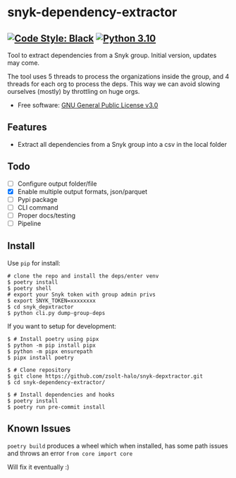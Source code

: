 # snyk-dependency-extractor
[![Code Style: Black](https://img.shields.io/badge/code%20style-black-000000.svg)](https://github.com/psf/black)
[![Python 3.10](https://img.shields.io/badge/python-3.10-blue.svg)](https://www.python.org/downloads/release/python-3100/)
---
Tool to extract dependencies from a Snyk group. Initial version, updates may come.

The tool uses 5 threads to process the organizations inside the group, and 4 threads for each org to process the deps. This way we can avoid slowing ourselves (mostly) by throttling on huge orgs.

-   Free software: [GNU General Public License
    v3.0](https://github.com/zsolt-halo/snyk-depxtractor/blob/master/LICENSE)
<!-- -   Documentation: <https://snyk-dependency-extractor.readthedocs.io>. -->

## Features

- Extract all dependencies from a Snyk group into a csv in the local folder

## Todo
- [ ] Configure output folder/file
- [x] Enable multiple output formats, json/parquet
- [ ] Pypi package
- [ ] CLI command
- [ ] Proper docs/testing
- [ ] Pipeline

## Install

Use `pip` for install:

``` console
# clone the repo and install the deps/enter venv
$ poetry install
$ poetry shell
# export your Snyk token with group admin privs
$ export SNYK_TOKEN=xxxxxxxx
$ cd snyk_depxtractor
$ python cli.py dump-group-deps
```

If you want to setup for development:

``` console
$ # Install poetry using pipx
$ python -m pip install pipx
$ python -m pipx ensurepath
$ pipx install poetry

$ # Clone repository
$ git clone https://github.com/zsolt-halo/snyk-depxtractor.git
$ cd snyk-dependency-extractor/

$ # Install dependencies and hooks
$ poetry install
$ poetry run pre-commit install
```

## Known Issues
`poetry build` produces a wheel which when installed, has some path issues and throws an error `from core import core`

Will fix it eventually :)

